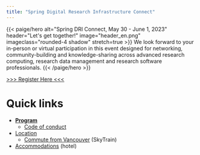 ```yaml
---
title: "Spring Digital Research Infrastructure Connect"
---
```


{{< paige/hero
    alt="Spring DRI Connect, May 30 - June 1, 2023"
    header="Let's get together!"
    image="header_en.png"
    imageclass="rounded-4 shadow"
    stretch=true >}}
We look forward to your in-person or virtual participation in this event
designed for networking, community-building and knowledge-sharing across
advanced research computing,
research data management and
research software professionals.
{{< /paige/hero >}}

<p class="text-center">
  <a class="btn btn-primary btn-lg" href="https://www.eventbrite.ca/e/spring-dri-connect-rencontre-printaniere-sur-lirn-tickets-600841572317" role="button" aria-disabled="true">
    &gt;&gt;&gt; Register Here &lt;&lt;&lt;
  </a>
</p>

# Quick links

* [**Program**](/program/)
  * [Code of conduct](/code_of_conduct/)
* [Location](/attend/#location)
  * [Commute from Vancouver](/attend/#commute-from-vancouver)
    (SkyTrain)
* [Accommodations](/attend/#accommodations) (hotel)
